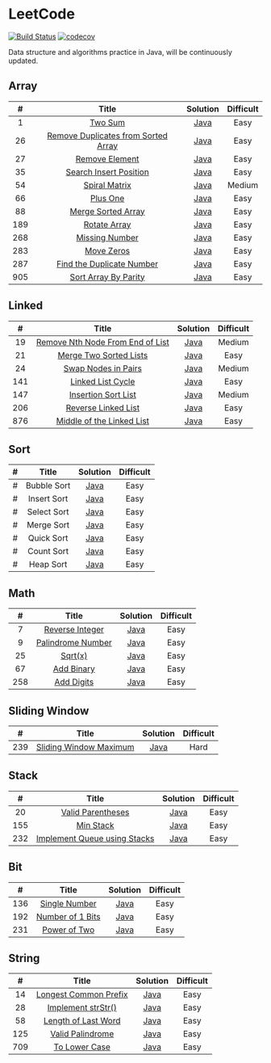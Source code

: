 # LeetCode 
[![Build Status](https://travis-ci.org/xdshent/LeetCode.svg?branch=master)](https://travis-ci.org/xdshent/LeetCode)
[![codecov](https://codecov.io/gh/xdshent/LeetCode/branch/master/graph/badge.svg)](https://codecov.io/gh/xdshent/LeetCode)

Data structure and algorithms practice in Java, will be continuously updated.
## Array

| # | Title| Solution | Difficult |
| :------: |:------:| :------: | :------: |
| 1 | [Two Sum](https://leetcode.com/problems/two-sum/)|[Java](src/main/java/com/github/xdshent/leetcode/array/TwoSumSolution.java) | Easy |
| 26 | [Remove Duplicates from Sorted Array](https://leetcode.com/problems/remove-duplicates-from-sorted-array)|[Java](src/main/java/com/github/xdshent/leetcode/array/RemoveDuplicatesSolution.java) | Easy |
| 27 | [Remove Element](https://leetcode.com/problems/remove-element/)|[Java](src/main/java/com/github/xdshent/leetcode/array/RemoveElementSolution.java) | Easy |
| 35 | [Search Insert Position](https://leetcode.com/problems/search-insert-position)|[Java](src/main/java/com/github/xdshent/leetcode/array/SearchInsertPositionSolution.java) | Easy |
| 54 | [Spiral Matrix](https://leetcode.com/problems/spiral-matrix/)|[Java](src/main/java/com/github/xdshent/leetcode/array/SpiralMatrixSolution.java) | Medium |
| 66 | [Plus One](https://leetcode.com/problems/plus-one/)|[Java](src/main/java/com/github/xdshent/leetcode/array/PlusOneSolution.java) | Easy |
| 88 | [Merge Sorted Array](https://leetcode.com/problems/merge-sorted-array/)|[Java](src/main/java/com/github/xdshent/leetcode/array/MergeSortedArraySolution.java) | Easy |
| 189 | [Rotate Array](https://leetcode.com/problems/rotate-array/)|[Java](src/main/java/com/github/xdshent/leetcode/array/RotateArraySolution.java) | Easy |
| 268 | [Missing Number](https://leetcode.com/problems/missing-number/)|[Java](src/main/java/com/github/xdshent/leetcode/array/MissingNumberSolution.java) | Easy |
| 283 | [Move Zeros](https://leetcode.com/problems/move-zeroes/)|[Java](src/main/java/com/github/xdshent/leetcode/array/MissingNumberSolution.java) | Easy |
| 287 | [Find the Duplicate Number](https://leetcode.com/problems/find-the-duplicate-number/)|[Java](src/main/java/com/github/xdshent/leetcode/array/MoveZerosSolution.java) | Easy |
| 905 | [Sort Array By Parity](https://leetcode.com/problems/sort-array-by-parity/)|[Java](src/main/java/com/github/xdshent/leetcode/array/SortArrayByParitySolution.java) | Easy |

## Linked

| # | Title| Solution | Difficult |
| :------: |:------:| :------: | :------: |
| 19 | [Remove Nth Node From End of List](https://leetcode.com/problems/remove-nth-node-from-end-of-list/)|[Java](src/main/java/com/github/xdshent/leetcode/linked/RemoveNodeSolution.java) | Medium |
| 21 | [Merge Two Sorted Lists](https://leetcode.com/problems/merge-two-sorted-lists/)|[Java](src/main/java/com/github/xdshent/leetcode/linked/MergeTwoSortedListsSolution.java) | Easy |
| 24 | [Swap Nodes in Pairs](https://leetcode.com/problems/swap-nodes-in-pairs/)|[Java](src/main/java/com/github/xdshent/leetcode/linked/SwapNodesInPairs.java) | Medium |
| 141 | [Linked List Cycle](https://leetcode.com/problems/linked-list-cycle/)|[Java](src/main/java/com/github/xdshent/leetcode/linked/LinkedListCycleSolution.java) | Easy |
| 147 | [Insertion Sort List](https://leetcode.com/problems/insertion-sort-list/)|[Java](src/main/java/com/github/xdshent/leetcode/linked/InsertionSortListSolution.java) | Medium |
| 206 | [Reverse Linked List](https://leetcode.com/problems/reverse-linked-list/)|[Java](src/main/java/com/github/xdshent/leetcode/linked/ReverseLinkedListSolution.java) | Easy |
| 876 | [Middle of the Linked List](https://leetcode.com/problems/middle-of-the-linked-list/)|[Java](src/main/java/com/github/xdshent/leetcode/linked/MiddleOfTheLinkedListSolution.java) | Easy |

## Sort
| # | Title| Solution | Difficult |
| :------: |:------:| :------: | :------: |
| # | Bubble Sort|[Java](src/main/java/com/github/xdshent/leetcode/sort/BubbleSortSolution.java) | Easy |
| # | Insert Sort|[Java](src/main/java/com/github/xdshent/leetcode/sort/InsertSortSolution.java) | Easy |
| # | Select Sort|[Java](src/main/java/com/github/xdshent/leetcode/sort/SelectSortSolution.java) | Easy |
| # | Merge Sort|[Java](src/main/java/com/github/xdshent/leetcode/sort/MergeSortSolution.java) | Easy |
| # | Quick Sort|[Java](src/main/java/com/github/xdshent/leetcode/sort/QuickSortSolution.java) | Easy |
| # | Count Sort|[Java](src/main/java/com/github/xdshent/leetcode/sort/CountSortSolution.java) | Easy |
| # | Heap Sort|[Java](src/main/java/com/github/xdshent/leetcode/sort/HeapSortSolution.java) | Easy |

## Math
| # | Title| Solution | Difficult |
| :------: |:------:| :------: | :------: |
| 7 | [Reverse Integer](https://leetcode.com/problems/reverse-integer/)|[Java](src/main/java/com/github/xdshent/leetcode/math/ReverseIntegerSolution.java) | Easy |
| 9 | [Palindrome Number](https://leetcode.com/problems/palindrome-number/)|[Java](src/main/java/com/github/xdshent/leetcode/math/PalindromeNumberSolution.java) | Easy |
| 25 | [Sqrt(x)](https://leetcode.com/problems/sqrtx/)|[Java](src/main/java/com/github/xdshent/leetcode/math/SqrtSolution.java) | Easy |
| 67 | [Add Binary](https://leetcode.com/problems/add-binary/)|[Java](src/main/java/com/github/xdshent/leetcode/math/AddBinarySolution.java) | Easy |
| 258 | [Add Digits](https://leetcode.com/problems/add-digits/)|[Java](src/main/java/com/github/xdshent/leetcode/math/AddDigitsSolution.java) | Easy |

## Sliding Window
| # | Title| Solution | Difficult |
| :------: |:------:| :------: | :------: |
| 239 | [Sliding Window Maximum](https://leetcode.com/problems/sliding-window-maximum/)|[Java](src/main/java/com/github/xdshent/leetcode/slidingwindow/SlidingWindowMaximumSolution.java) | Hard |

## Stack
| # | Title| Solution | Difficult |
| :------: |:------:| :------: | :------: |
| 20 | [Valid Parentheses](https://leetcode.com/problems/valid-parentheses/)|[Java](src/main/java/com/github/xdshent/leetcode/stack/ValidParenthesesSolution.java) | Easy |
| 155 | [Min Stack](https://leetcode.com/problems/min-stack/)|[Java](src/main/java/com/github/xdshent/leetcode/stack/MinStackSolution.java) | Easy |
| 232 | [Implement Queue using Stacks](https://leetcode.com/problems/implement-queue-using-stacks/)|[Java](src/main/java/com/github/xdshent/leetcode/stack/QueueUsingStackSolution.java) | Easy |

## Bit
| # | Title| Solution | Difficult |
| :------: |:------:| :------: | :------: |
| 136 | [Single Number](https://leetcode.com/problems/single-number/)|[Java](src/main/java/com/github/xdshent/leetcode/bit/SingleNumberSolution.java) | Easy |
| 192 | [Number of 1 Bits](https://leetcode.com/problems/number-of-1-bits/)|[Java](src/main/java/com/github/xdshent/leetcode/bit/BitNumberSolution.java) | Easy |
| 231 | [Power of Two](https://leetcode.com/problems/power-of-two/)|[Java](src/main/java/com/github/xdshent/leetcode/bit/PowerOfTwoSolution.java) | Easy |

## String
| # | Title| Solution | Difficult |
| :------: |:------:| :------: | :------: |
| 14 | [Longest Common Prefix](https://leetcode.com/problems/longest-common-prefix/)|[Java](src/main/java/com/github/xdshent/leetcode/string/LongestCommonPrefixSolution.java) | Easy |
| 28 | [Implement strStr()](https://leetcode.com/problems/implement-strstr/)|[Java](src/main/java/com/github/xdshent/leetcode/string/ImplementStrStrSolution.java) | Easy |
| 58 | [Length of Last Word](https://leetcode.com/problems/length-of-last-word/)|[Java](src/main/java/com/github/xdshent/leetcode/string/LengthOfLastWordSolution.java) | Easy |
| 125 | [Valid Palindrome](https://leetcode.com/problems/valid-palindrome/)|[Java](src/main/java/com/github/xdshent/leetcode/string/ValidPalindromeSolution.java) | Easy |
| 709 | [To Lower Case](https://leetcode.com/problems/to-lower-case/)|[Java](src/main/java/com/github/xdshent/leetcode/string/ToLowerCaseSolution.java) | Easy |
